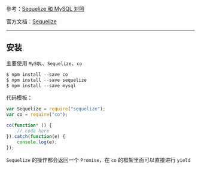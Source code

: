 參考：[Sequelize 和 MySQL 对照](https://segmentfault.com/a/1190000003987871)

官方文档：[Sequelize](http://sequelize.readthedocs.io/en/latest/)

----

## 安装

主要使用 ```MySQL```、```Sequelize```、```co```

```js
$ npm install --save co
$ npm install --save sequelize
$ npm install --save mysql
```

代码模板：

```js
var Sequelize = require("sequelize");
var co = require("co");

co(function* () {
    // code here
}).catch(function(e) {
    console.log(e);
});
```

```Sequelize``` 的操作都会返回一个 ```Promise```，在 ```co``` 的框架里面可以直接进行 ```yield```
